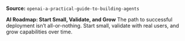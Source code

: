 **Source:** `openai-a-practical-guide-to-building-agents`

**AI Roadmap: Start Small, Validate, and Grow**
The path to successful deployment isn’t all-or-nothing. Start small, validate with real users, and grow capabilities over time.
